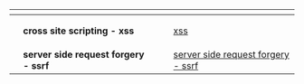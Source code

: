 
<table data-view="cards">
   <thead>
      <tr>
         <th></th>
         <th></th>
         <th></th>
         <th data-hidden data-card-cover data-type="files"></th>
         <th data-hidden data-card-target data-type="content-ref"></th>
      </tr>
   </thead>
   <tbody>
      <tr>
         <td></td>
         <td>
            <p><strong>cross site scripting - xss</strong> </p>
         </td>
         <td></td>
         <td>
         <a href="cross%20site%20scripting%20-%20xss/Pasted%20image%2020241112155322.png" />
         </td>
         <td><a href="cross site scripting - xss">xss</a></td>
      </tr>
      <tr>
         <td></td>
         <td><strong>server side request forgery - ssrf</strong>
         <td></td>
         <td>
	     <a href="server%20side%20request%20forgery%20-%20ssrf/Pasted%20image%2020241112023907.png" />
         </td>
         <td><a href="server side request forgery - ssrf">server side request forgery - ssrf</a></td>
      </tr>
   </tbody>
</table>